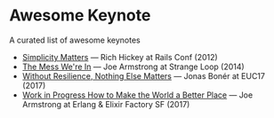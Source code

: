 # Awesome Keynote
A curated list of awesome keynotes

* [Simplicity Matters](https://www.youtube.com/watch?v=rI8tNMsozo0) — Rich Hickey at Rails Conf (2012)
* [The Mess We're In](https://www.youtube.com/watch?v=lKXe3HUG2l4) — Joe Armstrong at Strange Loop (2014)
* [Without Resilience, Nothing Else Matters](https://www.youtube.com/watch?v=ktBlGj5gGUY) — Jonas Bonér at EUC17 (2017)
* [Work in Progress How to Make the World a Better Place](https://www.youtube.com/watch?v=F3ETR4rXZco) — Joe Armstrong at Erlang & Elixir Factory SF (2017)